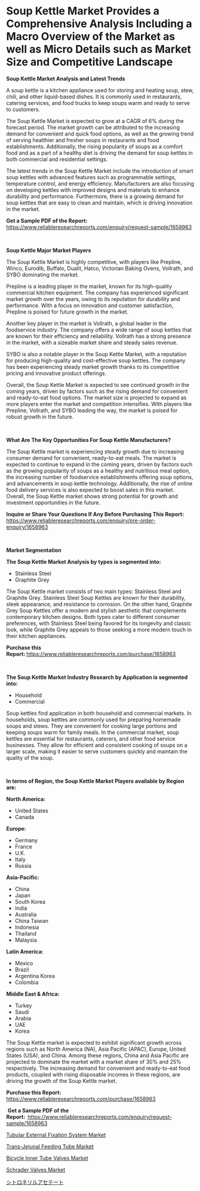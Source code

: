 <p><h1>Soup Kettle Market Provides a Comprehensive Analysis Including a Macro Overview of the Market as well as Micro Details such as Market Size and Competitive Landscape</h1></p><p><strong>Soup Kettle Market Analysis and Latest Trends</strong></p>
<p><p>A soup kettle is a kitchen appliance used for storing and heating soup, stew, chili, and other liquid-based dishes. It is commonly used in restaurants, catering services, and food trucks to keep soups warm and ready to serve to customers.</p><p>The Soup Kettle Market is expected to grow at a CAGR of 6% during the forecast period. The market growth can be attributed to the increasing demand for convenient and quick food options, as well as the growing trend of serving healthier and fresher soups in restaurants and food establishments. Additionally, the rising popularity of soups as a comfort food and as a part of a healthy diet is driving the demand for soup kettles in both commercial and residential settings.</p><p>The latest trends in the Soup Kettle Market include the introduction of smart soup kettles with advanced features such as programmable settings, temperature control, and energy efficiency. Manufacturers are also focusing on developing kettles with improved designs and materials to enhance durability and performance. Furthermore, there is a growing demand for soup kettles that are easy to clean and maintain, which is driving innovation in the market.</p></p>
<p><strong>Get a Sample PDF of the Report:&nbsp;</strong> <a href="https://www.reliableresearchreports.com/enquiry/request-sample/1658963">https://www.reliableresearchreports.com/enquiry/request-sample/1658963</a></p>
<p>&nbsp;</p>
<p><strong>Soup Kettle Major Market Players</strong></p>
<p><p>The Soup Kettle Market is highly competitive, with players like Prepline, Winco, Eurodib, Buffalo, Dualit, Hatco, Victorian Baking Ovens, Vollrath, and SYBO dominating the market. </p><p>Prepline is a leading player in the market, known for its high-quality commercial kitchen equipment. The company has experienced significant market growth over the years, owing to its reputation for durability and performance. With a focus on innovation and customer satisfaction, Prepline is poised for future growth in the market.</p><p>Another key player in the market is Vollrath, a global leader in the foodservice industry. The company offers a wide range of soup kettles that are known for their efficiency and reliability. Vollrath has a strong presence in the market, with a sizeable market share and steady sales revenue.</p><p>SYBO is also a notable player in the Soup Kettle Market, with a reputation for producing high-quality and cost-effective soup kettles. The company has been experiencing steady market growth thanks to its competitive pricing and innovative product offerings.</p><p>Overall, the Soup Kettle Market is expected to see continued growth in the coming years, driven by factors such as the rising demand for convenient and ready-to-eat food options. The market size is projected to expand as more players enter the market and competition intensifies. With players like Prepline, Vollrath, and SYBO leading the way, the market is poised for robust growth in the future.</p></p>
<p>&nbsp;</p>
<p><strong>What Are The Key Opportunities For Soup Kettle Manufacturers?</strong></p>
<p><p>The Soup Kettle market is experiencing steady growth due to increasing consumer demand for convenient, ready-to-eat meals. The market is expected to continue to expand in the coming years, driven by factors such as the growing popularity of soups as a healthy and nutritious meal option, the increasing number of foodservice establishments offering soup options, and advancements in soup kettle technology. Additionally, the rise of online food delivery services is also expected to boost sales in this market. Overall, the Soup Kettle market shows strong potential for growth and investment opportunities in the future.</p></p>
<p><strong>Inquire or Share Your Questions If Any Before Purchasing This Report:</strong> <a href="https://www.reliableresearchreports.com/enquiry/pre-order-enquiry/1658963">https://www.reliableresearchreports.com/enquiry/pre-order-enquiry/1658963</a></p>
<p>&nbsp;</p>
<p><strong>Market Segmentation</strong></p>
<p><strong>The Soup Kettle Market Analysis by types is segmented into:</strong></p>
<p><ul><li>Stainless Steel</li><li>Graphite Grey</li></ul></p>
<p><p>The Soup Kettle market consists of two main types: Stainless Steel and Graphite Grey. Stainless Steel Soup Kettles are known for their durability, sleek appearance, and resistance to corrosion. On the other hand, Graphite Grey Soup Kettles offer a modern and stylish aesthetic that complements contemporary kitchen designs. Both types cater to different consumer preferences, with Stainless Steel being favored for its longevity and classic look, while Graphite Grey appeals to those seeking a more modern touch in their kitchen appliances.</p></p>
<p><strong>Purchase this Report:&nbsp;</strong><a href="https://www.reliableresearchreports.com/purchase/1658963">https://www.reliableresearchreports.com/purchase/1658963</a></p>
<p>&nbsp;</p>
<p><strong>The Soup Kettle Market Industry Research by Application is segmented into:</strong></p>
<p><ul><li>Household</li><li>Commercial</li></ul></p>
<p><p>Soup kettles find application in both household and commercial markets. In households, soup kettles are commonly used for preparing homemade soups and stews. They are convenient for cooking large portions and keeping soups warm for family meals. In the commercial market, soup kettles are essential for restaurants, caterers, and other food service businesses. They allow for efficient and consistent cooking of soups on a larger scale, making it easier to serve customers quickly and maintain the quality of the soup.</p></p>
<p>&nbsp;</p>
<p><strong>In terms of Region, the Soup Kettle Market Players available by Region are:</strong></p>
<p>
    <p> <strong> North America: </strong>
        <ul>
            <li>United States</li>
            <li>Canada</li>
        </ul>
        </p> 
    <p> <strong> Europe: </strong>
        <ul>
            <li>Germany</li>
            <li>France</li>
            <li>U.K.</li>
            <li>Italy</li>
            <li>Russia</li>
        </ul>
        </p> 
    <p> <strong> Asia-Pacific: </strong>
        <ul>
            <li>China</li>
            <li>Japan</li>
            <li>South Korea</li>
            <li>India</li>
            <li>Australia</li>
            <li>China Taiwan</li>
            <li>Indonesia</li>
            <li>Thailand</li>
            <li>Malaysia</li>
        </ul>
        </p> 
    <p> <strong> Latin America: </strong>
        <ul>
            <li>Mexico</li>
            <li>Brazil</li>
            <li>Argentina Korea</li>
            <li>Colombia</li>
        </ul>
        </p> 
    <p> <strong> Middle East & Africa: </strong>
        <ul>
            <li>Turkey</li>
            <li>Saudi</li>
            <li>Arabia</li>
            <li>UAE</li>
            <li>Korea</li>
        </ul>
    </p>
    </p>
<p><p>The Soup Kettle market is expected to exhibit significant growth across regions such as North America (NA), Asia Pacific (APAC), Europe, United States (USA), and China. Among these regions, China and Asia Pacific are projected to dominate the market with a market share of 30% and 25% respectively. The increasing demand for convenient and ready-to-eat food products, coupled with rising disposable incomes in these regions, are driving the growth of the Soup Kettle market.</p></p>
<p><strong>Purchase this Report: </strong><a href="https://www.reliableresearchreports.com/purchase/1658963">https://www.reliableresearchreports.com/purchase/1658963</a></p>
<p>&nbsp;<strong>Get a Sample PDF of the Report:&nbsp;&nbsp;</strong><a href="https://www.reliableresearchreports.com/enquiry/request-sample/1658963">https://www.reliableresearchreports.com/enquiry/request-sample/1658963</a></p>
<p><strong></strong></p>
<p><p><a href="https://issuu.com/reportprime-2/docs/tubular-external-fixation-system-market-size-2030.">Tubular External Fixation System Market</a></p><p><a href="https://issuu.com/reportprime-2/docs/trans-jejunal-feeding-tube-market-size-2030.pptx">Trans-Jejunal Feeding Tube Market</a></p><p><a href="https://github.com/okotobwrhuteie/Market-Research-Report-List-1/blob/main/bicycle-inner-tube-valves-market.md">Bicycle Inner Tube Valves Market</a></p><p><a href="https://github.com/myacatherineblakecaczo9vcsw/Market-Research-Report-List-1/blob/main/schrader-valves-market.md">Schrader Valves Market</a></p><p><a href="https://github.com/ycmtqqhvk3273/Market-Research-Report-List-1/blob/main/20345153561.md">シトロネリルアセテート</a></p></p>